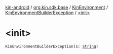 [kin-android](../../../index.md) / [org.kin.sdk.base](../../index.md) / [KinEnvironment](../index.md) / [KinEnvironmentBuilderException](index.md) / [&lt;init&gt;](./-init-.md)

# &lt;init&gt;

`KinEnvironmentBuilderException(s: `[`String`](https://kotlinlang.org/api/latest/jvm/stdlib/kotlin/-string/index.html)`)`